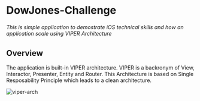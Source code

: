 # DowJones-Challenge

###### This is simple application to demostrate iOS technical skills and how an application scale using VIPER Architecture

## Overview
The application is built-in VIPER architecture. VIPER is a backronym of View, Interactor, Presenter, Entity and Router.
This Architecture is based on Single Resposability Principle which leads to a clean architecture.

![viper-arch](https://user-images.githubusercontent.com/91649588/136325844-78a73927-2e45-4fe9-ae66-46eca652b3a3.png)

